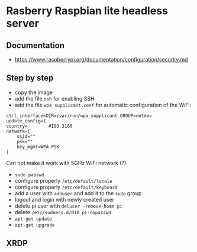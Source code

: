 # Rasberry Raspbian lite headless server

## Documentation
- <https://www.raspberrypi.org/documentation/configuration/security.md>

## Step by step
- copy the image
- add the file `ssh` for enabling SSH
- add the file `wpa_supplicant.conf` for automatic configuration of the WiFi:
```
ctrl_interface=DIR=/var/run/wpa_supplicant GROUP=netdev
update_config=1
country=		#ISO 3166
network={
	ssid=""
	psk=""
	key_mgmt=WPA-PSK
}
```
Can not make it work with 5GHz WiFi network (?)
- `sudo passwd`
- configure properly `/etc/default/locale`
- configure properly `/etc/default/keyboard`
- add a user with `adduser` and add it to the `sudo` group
- logout and login with newly created user
- delete pi user with `deluser -remove-home pi`
- delete `/etc/sudoers.d/010_pi-nopasswd`
- `apt-get update`
- `apt-get upgrade`

## XRDP
